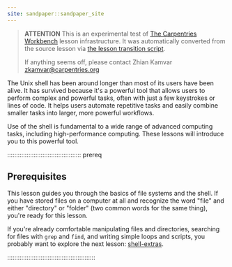 ```yaml
---
site: sandpaper::sandpaper_site
---
```


> **ATTENTION** This is an experimental test of [The Carpentries Workbench](https://carpentries.github.io/workbench) lesson infrastructure.
> It was automatically converted from the source lesson via [the lesson transition script](https://github.com/carpentries/lesson-transition/).
> 
> If anything seems off, please contact Zhian Kamvar [zkamvar@carpentries.org](mailto:zkamvar@carpentries.org)

The Unix shell has been around longer than most of its users
have been alive. It has survived because it's a powerful tool that
allows users to perform complex and powerful tasks, often with just
a few keystrokes or lines of code. It helps users automate repetitive
tasks and easily combine smaller tasks into larger, more powerful workflows.

Use of the shell is fundamental to a wide range of advanced computing
tasks, including high-performance computing. These lessons will introduce
you to this powerful tool.

::::::::::::::::::::::::::::::::::::::::::  prereq

## Prerequisites

This lesson guides you through the basics of file systems and the
shell. If you have stored files on a computer at all and recognize
the word "file" and either "directory" or "folder" (two common words
for the same thing), you're ready for this lesson.

If you're already comfortable manipulating files and directories,
searching for files with `grep` and `find`, and writing simple loops
and scripts, you probably want to explore the next lesson:
[shell-extras](https://carpentries-incubator.github.io/shell-extras/).


::::::::::::::::::::::::::::::::::::::::::::::::::


